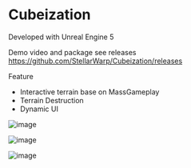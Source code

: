 # Cubeization

Developed with Unreal Engine 5

Demo video and package see releases https://github.com/StellarWarp/Cubeization/releases

Feature
- Interactive terrain base on MassGameplay
- Terrain Destruction
- Dynamic UI

![image](https://github.com/StellarWarp/Cubeization/assets/49562703/f55b6cf2-edc9-401e-acb9-7e2ebfeb5595)

![image](https://github.com/StellarWarp/Cubeization/assets/49562703/739900d2-2a42-430f-8d84-94e5a6d5a9b4)

![image](https://github.com/StellarWarp/Cubeization/assets/49562703/8c243942-411d-4561-b409-b1b0ef678274)

